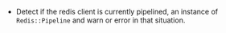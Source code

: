 * Detect if the redis client is currently pipelined, an instance of `Redis::Pipeline` and warn or error in that situation.
